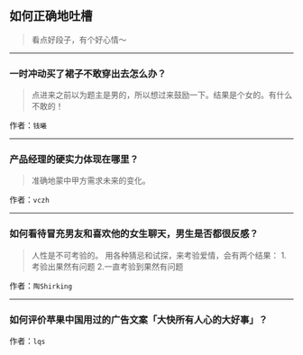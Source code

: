 ## 如何正确地吐槽

> 看点好段子，有个好心情～


 
---

### 一时冲动买了裙子不敢穿出去怎么办？

> 点进来之前以为题主是男的，所以想过来鼓励一下。结果是个女的。有什么不敢的！


作者：`钱曦`

---

### 产品经理的硬实力体现在哪里？

> 准确地蒙中甲方需求未来的变化。


作者：`vczh`

---

### 如何看待冒充男友和喜欢他的女生聊天，男生是否都很反感？

> 人性是不可考验的。
用各种猜忌和试探，来考验爱情，会有两个结果：
1.考验出果然有问题
2.一直考验到果然有问题


作者：`陶Shirking`

---

### 如何评价苹果中国用过的广告文案「大快所有人心的大好事」？

> 


作者：`lqs`